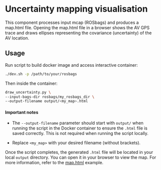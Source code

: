 # Uncertainty mapping visualisation

This component processes input mcap (ROSbags) and produces a map.html file.
Opening the map.html file in a browser shows the AV GPS trace and draws ellipses
representing the covariance (uncertainty) of the AV location.

## Usage
Run script to build docker image and access interactive container:

```bash
./dev.sh -p /path/to/your/rosbags
```

Then inside the container:

``` bash
draw_uncertainty.py \
--input-bags-dir rosbags/my_rosbags_dir \
--output-filename output/<my_map>.html
```

#### Important notes

- The `--output-filename` parameter should start with `output/` when running the script in the Docker container to ensure the `.html` file is saved correctly. This is not required when running the script locally.

- Replace `<my_map>` with your desired filename (without brackets).

Once the script completes, the generated `.html` file will be located in your local `output` directory. You can open it in your browser to view the map. For more information, refer to the [map.html](../data/map.html) example.
